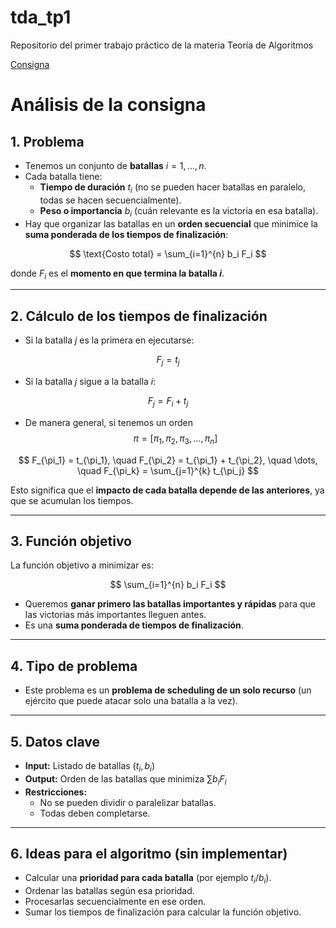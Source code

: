 # tda_tp1
Repositorio del primer trabajo práctico de la materia Teoría de Algoritmos

[Consigna](https://algoritmos-rw.github.io/tda_bg/tps/2025_2/tp1/)

# Análisis de la consigna

## 1. Problema
- Tenemos un conjunto de **batallas** $i = 1, ..., n$.
- Cada batalla tiene:
  - **Tiempo de duración** $t_i$ (no se pueden hacer batallas en paralelo, todas se hacen secuencialmente).
  - **Peso o importancia** $b_i$ (cuán relevante es la victoria en esa batalla).
- Hay que organizar las batallas en un **orden secuencial** que minimice la **suma ponderada de los tiempos de finalización**:

$$
\text{Costo total} = \sum_{i=1}^{n} b_i F_i
$$

donde $F_i$ es el **momento en que termina la batalla $i$**.

---

## 2. Cálculo de los tiempos de finalización
- Si la batalla $j$ es la primera en ejecutarse:

$$
F_j = t_j
$$

- Si la batalla $j$ sigue a la batalla $i$:

$$
F_j = F_i + t_j
$$

- De manera general, si tenemos un orden
$$ 
\pi = [\pi_1, \pi_2, \pi_3, ..., \pi_n] 
$$

$$
F_{\pi_1} = t_{\pi_1}, \quad F_{\pi_2} = t_{\pi_1} + t_{\pi_2}, \quad \dots, \quad F_{\pi_k} = \sum_{j=1}^{k} t_{\pi_j}
$$

Esto significa que el **impacto de cada batalla depende de las anteriores**, ya que se acumulan los tiempos.

---

## 3. Función objetivo
La función objetivo a minimizar es:

$$
\sum_{i=1}^{n} b_i F_i
$$

- Queremos **ganar primero las batallas importantes y rápidas** para que las victorias más importantes lleguen antes.
- Es una **suma ponderada de tiempos de finalización**.

---

## 4. Tipo de problema
- Este problema es un **problema de scheduling de un solo recurso** (un ejército que puede atacar solo una batalla a la vez).

---

## 5. Datos clave
- **Input:** Listado de batallas $(t_i, b_i)$
- **Output:** Orden de las batallas que minimiza $\sum b_i F_i$
- **Restricciones:**
  - No se pueden dividir o paralelizar batallas.
  - Todas deben completarse.

---

## 6. Ideas para el algoritmo (sin implementar)
- Calcular una **prioridad para cada batalla** (por ejemplo $t_i / b_i$).
- Ordenar las batallas según esa prioridad.
- Procesarlas secuencialmente en ese orden.
- Sumar los tiempos de finalización para calcular la función objetivo.
